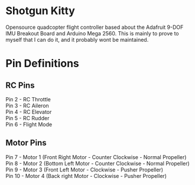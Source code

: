 # Shotgun Kitty

Opensource quadcopter flight controller based about the Adafruit 9-DOF IMU
Breakout Board and Arduino Mega 2560. This is mainly to prove to myself that I
can do it, and it probably wont be maintained.

# Pin Definitions

## RC Pins

Pin 2 - RC Throttle  
Pin 3 - RC Aileron  
Pin 4 - RC Elevator  
Pin 5 - RC Rudder  
Pin 6 - Flight Mode  

## Motor Pins

Pin 7   - Motor 1 (Front Right Motor - Counter Clockwise - Normal Propeller)  
Pin 8   - Motor 2 (Bottom Left Motor - Counter Clockwise - Normal Propeller)  
Pin 9   - Motor 3 (Front Left Motor - Clockwise - Pusher Propeller)  
Pin 10  - Motor 4 (Back right Motor - Clockwise - Pusher Propeller)  
